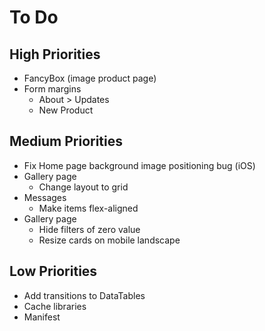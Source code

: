# To Do

## High Priorities

- FancyBox (image product page)
- Form margins
  - About > Updates
  - New Product

## Medium Priorities

- Fix Home page background image positioning bug (iOS)
- Gallery page
  - Change layout to grid
- Messages
  - Make items flex-aligned
- Gallery page
  - Hide filters of zero value
  - Resize cards on mobile landscape

## Low Priorities

- Add transitions to DataTables
- Cache libraries
- Manifest
